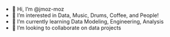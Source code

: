 - 👋 Hi, I’m @jmoz-moz
- 👀 I’m interested in Data, Music, Drums, Coffee, and People!
- 🌱 I’m currently learning Data Modeling, Engineering, Analysis
- 💞️ I’m looking to collaborate on data projects
